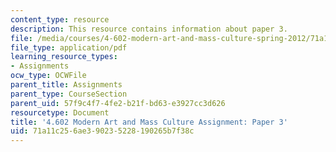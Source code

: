 ```yaml
---
content_type: resource
description: This resource contains information about paper 3.
file: /media/courses/4-602-modern-art-and-mass-culture-spring-2012/71a11c256ae390235228190265b7f38c_MIT4_602S12_paper3.pdf
file_type: application/pdf
learning_resource_types:
- Assignments
ocw_type: OCWFile
parent_title: Assignments
parent_type: CourseSection
parent_uid: 57f9c4f7-4fe2-b21f-bd63-e3927cc3d626
resourcetype: Document
title: '4.602 Modern Art and Mass Culture Assignment: Paper 3'
uid: 71a11c25-6ae3-9023-5228-190265b7f38c
---
```

